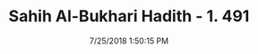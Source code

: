 ---
title        : "Sahih Al-Bukhari Hadith - 1. 491"
date         : 7/25/2018 1:50:15 PM
draft        : false
type         : "hadith"
layout       : "hadith"
BookCode     : "SHB"
VolumeNumber : "1"
HadithNumber : "491"
categories  :  ["Musalla-Praying behind a sleeping person"]
tags  :  ["Aisha"]
---